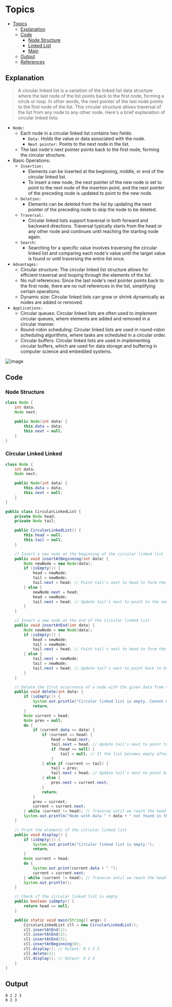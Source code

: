 # Topics
- [Topics](#Topics)
  - [Explanation](#Explanation) 
  - [Code](#Code)
    - [Node Structure](#Node-Structure)
    - [Linked List](#Linked-List)
    - [Main](#Main)
  - [Output](#Output)
  - [References](#References)
 
## Explanation 
> A circular linked list is a variation of the linked list data structure where the last node of the list points back to the first node, forming a circle or loop. In other words, the next pointer of the last node points to the first node of the list. This circular structure allows traversal of the list from any node to any other node.
Here's a brief explanation of circular linked lists:
- `Node:`
  - Each node in a circular linked list contains two fields:
    - `Data:` Holds the value or data associated with the node.
    - `Next pointer:` Points to the next node in the list.
  - The last node's next pointer points back to the first node, forming the circular structure.
- Basic Operations:
  - `Insertion:`
    - Elements can be inserted at the beginning, middle, or end of the circular linked list.
    - To insert a new node, the next pointer of the new node is set to point to the next node of the insertion point, and the next pointer of the preceding node is updated to point to the new node.
  - `Deletion:`
    - Elements can be deleted from the list by updating the next pointer of the preceding node to skip the node to be deleted.
  - `Traversal:`
    - Circular linked lists support traversal in both forward and backward directions. Traversal typically starts from the head or any other node and continues until reaching the starting node again.
  - `Search:`
    - Searching for a specific value involves traversing the circular linked list and comparing each node's value until the target value is found or until traversing the entire list once.
- `Advantages:`
  - Circular structure: The circular linked list structure allows for efficient traversal and looping through the elements of the list.
  - No null references: Since the last node's next pointer points back to the first node, there are no null references in the list, simplifying certain operations.
  - Dynamic size: Circular linked lists can grow or shrink dynamically as nodes are added or removed.
- `Applications:`
  - Circular queues: Circular linked lists are often used to implement circular queues, where elements are added and removed in a circular manner.
  - Round-robin scheduling: Circular linked lists are used in round-robin scheduling algorithms, where tasks are scheduled in a circular order.
  - Circular buffers: Circular linked lists are used in implementing circular buffers, which are used for data storage and buffering in computer science and embedded systems.
 
![image](https://github.com/YashAgrawal0406/JAVA-DS/assets/93816952/6138d155-a589-4672-b6c9-bb2b95cf0ab8)

## Code
### Node Structure
```Java
class Node {
    int data;
    Node next;

    public Node(int data) {
        this.data = data;
        this.next = null;
    }
}
```
### Circular Linked Linked
```Java
class Node {
    int data;
    Node next;

    public Node(int data) {
        this.data = data;
        this.next = null;
    }
}

public class CircularLinkedList {
    private Node head;
    private Node tail;

    public CircularLinkedList() {
        this.head = null;
        this.tail = null;
    }

    // Insert a new node at the beginning of the circular linked list
    public void insertAtBeginning(int data) {
        Node newNode = new Node(data);
        if (isEmpty()) {
            head = newNode;
            tail = newNode;
            tail.next = head; // Point tail's next to head to form the circular structure
        } else {
            newNode.next = head;
            head = newNode;
            tail.next = head; // Update tail's next to point to the new head
        }
    }

    // Insert a new node at the end of the circular linked list
    public void insertAtEnd(int data) {
        Node newNode = new Node(data);
        if (isEmpty()) {
            head = newNode;
            tail = newNode;
            tail.next = head; // Point tail's next to head to form the circular structure
        } else {
            tail.next = newNode;
            tail = newNode;
            tail.next = head; // Update tail's next to point back to head
        }
    }

    // Delete the first occurrence of a node with the given data from the circular linked list
    public void delete(int data) {
        if (isEmpty()) {
            System.out.println("Circular linked list is empty. Cannot delete.");
            return;
        }
        Node current = head;
        Node prev = null;
        do {
            if (current.data == data) {
                if (current == head) {
                    head = head.next;
                    tail.next = head; // Update tail's next to point to the new head
                    if (head == null) {
                        tail = null; // If the list becomes empty after deletion
                    }
                } else if (current == tail) {
                    tail = prev;
                    tail.next = head; // Update tail's next to point back to head
                } else {
                    prev.next = current.next;
                }
                return;
            }
            prev = current;
            current = current.next;
        } while (current != head); // Traverse until we reach the head again
        System.out.println("Node with data " + data + " not found in the circular linked list. Cannot delete.");
    }

    // Print the elements of the circular linked list
    public void display() {
        if (isEmpty()) {
            System.out.println("Circular linked list is empty.");
            return;
        }
        Node current = head;
        do {
            System.out.print(current.data + " ");
            current = current.next;
        } while (current != head); // Traverse until we reach the head again
        System.out.println();
    }

    // Check if the circular linked list is empty
    public boolean isEmpty() {
        return head == null;
    }

    public static void main(String[] args) {
        CircularLinkedList cll = new CircularLinkedList();
        cll.insertAtEnd(1);
        cll.insertAtEnd(2);
        cll.insertAtEnd(3);
        cll.insertAtBeginning(0);
        cll.display(); // Output: 0 1 2 3
        cll.delete(1);
        cll.display(); // Output: 0 2 3
    }
}

```

## Output
```
0 1 2 3 
0 2 3 
```












